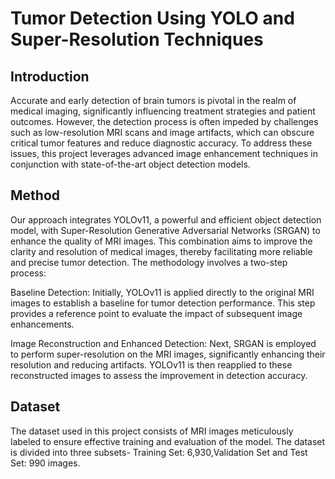 # Tumor Detection Using YOLO and Super-Resolution Techniques

## Introduction
Accurate and early detection of brain tumors is pivotal in the realm of medical imaging, significantly influencing treatment strategies and patient outcomes. However, the detection process is often impeded by challenges such as low-resolution MRI scans and image artifacts, which can obscure critical tumor features and reduce diagnostic accuracy. To address these issues, this project leverages advanced image enhancement techniques in conjunction with state-of-the-art object detection models.
## Method
Our approach integrates YOLOv11, a powerful and efficient object detection model, with Super-Resolution Generative Adversarial Networks (SRGAN) to enhance the quality of MRI images. This combination aims to improve the clarity and resolution of medical images, thereby facilitating more reliable and precise tumor detection. The methodology involves a two-step process:

Baseline Detection: Initially, YOLOv11 is applied directly to the original MRI images to establish a baseline for tumor detection performance. This step provides a reference point to evaluate the impact of subsequent image enhancements.

Image Reconstruction and Enhanced Detection: Next, SRGAN is employed to perform super-resolution on the MRI images, significantly enhancing their resolution and reducing artifacts. YOLOv11 is then reapplied to these reconstructed images to assess the improvement in detection accuracy.
## Dataset
The dataset used in this project consists of MRI images meticulously labeled to ensure effective training and evaluation of the model. The dataset is divided into three subsets- Training Set: 6,930,Validation Set and Test Set: 990 images.

